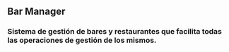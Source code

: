 ## Bar Manager
### Sistema de gestión de bares y restaurantes que facilita todas las operaciones de gestión de los mismos.
